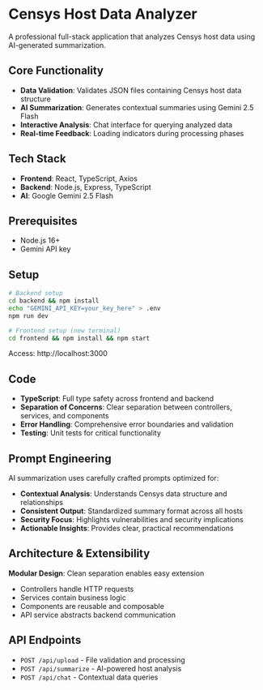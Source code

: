# Censys Host Data Analyzer

A professional full-stack application that analyzes Censys host data using AI-generated summarization.

## Core Functionality

- **Data Validation**: Validates JSON files containing Censys host data structure
- **AI Summarization**: Generates contextual summaries using Gemini 2.5 Flash
- **Interactive Analysis**: Chat interface for querying analyzed data
- **Real-time Feedback**: Loading indicators during processing phases

## Tech Stack

- **Frontend**: React, TypeScript, Axios
- **Backend**: Node.js, Express, TypeScript
- **AI**: Google Gemini 2.5 Flash

## Prerequisites

- Node.js 16+
- Gemini API key

## Setup

```bash
# Backend setup
cd backend && npm install
echo "GEMINI_API_KEY=your_key_here" > .env
npm run dev

# Frontend setup (new terminal)
cd frontend && npm install && npm start
```

Access: http://localhost:3000

## Code

- **TypeScript**: Full type safety across frontend and backend
- **Separation of Concerns**: Clear separation between controllers, services, and components
- **Error Handling**: Comprehensive error boundaries and validation
- **Testing**: Unit tests for critical functionality

## Prompt Engineering

AI summarization uses carefully crafted prompts optimized for:
- **Contextual Analysis**: Understands Censys data structure and relationships
- **Consistent Output**: Standardized summary format across all hosts
- **Security Focus**: Highlights vulnerabilities and security implications
- **Actionable Insights**: Provides clear, practical recommendations

## Architecture & Extensibility

**Modular Design**: Clean separation enables easy extension
- Controllers handle HTTP requests
- Services contain business logic
- Components are reusable and composable
- API service abstracts backend communication

## API Endpoints

- `POST /api/upload` - File validation and processing
- `POST /api/summarize` - AI-powered host analysis
- `POST /api/chat` - Contextual data queries
